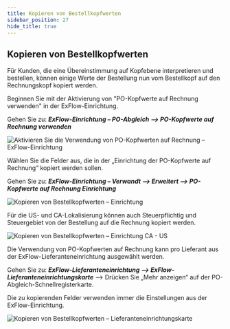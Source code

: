 ```yaml
---
title: Kopieren von Bestellkopfwerten
sidebar_position: 27
hide_title: true
---
```

## Kopieren von Bestellkopfwerten

Für Kunden, die eine Übereinstimmung auf Kopfebene interpretieren und bestellen, können einige Werte der Bestellung nun vom Bestellkopf auf den Rechnungskopf kopiert werden.<br/>

Beginnen Sie mit der Aktivierung von "PO-Kopfwerte auf Rechnung verwenden" in der ExFlow-Einrichtung.<br/>

Gehen Sie zu: ***ExFlow-Einrichtung – PO-Abgleich --> PO-Kopfwerte auf Rechnung verwenden***

![Aktivieren Sie die Verwendung von PO-Kopfwerten auf Rechnung – ExFlow-Einrichtung](@site/static/img/media/exflow-setup-po-matching-008.png)

Wählen Sie die Felder aus, die in der „Einrichtung der PO-Kopfwerte auf Rechnung“ kopiert werden sollen.<br/>

Gehen Sie zu: ***ExFlow-Einrichtung – Verwandt --> Erweitert --> PO-Kopfwerte auf Rechnung Einrichtung***

![Kopieren von Bestellkopfwerten – Einrichtung](@site/static/img/media/po-header-value-on-invoice-setup-001.png)

Für die US- und CA-Lokalisierung können auch Steuerpflichtig und Steuergebiet von der Bestellung auf die Rechnung kopiert werden.

![Kopieren von Bestellkopfwerten – Einrichtung CA - US](@site/static/img/media/po-header-value-on-invoice-setup-002-ca-us.png)

Die Verwendung von PO-Kopfwerten auf Rechnung kann pro Lieferant aus der ExFlow-Lieferanteneinrichtung ausgewählt werden.<br/>

Gehen Sie zu: ***ExFlow-Lieferanteneinrichtung --> ExFlow-Lieferanteneinrichtungskarte*** --> Drücken Sie „Mehr anzeigen“ auf der PO-Abgleich-Schnellregisterkarte.

Die zu kopierenden Felder verwenden immer die Einstellungen aus der ExFlow-Einrichtung.

![Kopieren von Bestellkopfwerten – Lieferanteneinrichtungskarte](@site/static/img/media/vendor-setup-card-use-po-header-001.png)
